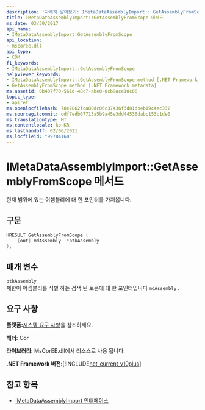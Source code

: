 ```yaml
---
description: '자세히 알아보기: IMetaDataAssemblyImport:: GetAssemblyFromScope 메서드'
title: IMetaDataAssemblyImport::GetAssemblyFromScope 메서드
ms.date: 03/30/2017
api_name:
- IMetaDataAssemblyImport.GetAssemblyFromScope
api_location:
- mscoree.dll
api_type:
- COM
f1_keywords:
- IMetaDataAssemblyImport::GetAssemblyFromScope
helpviewer_keywords:
- IMetaDataAssemblyImport::GetAssemblyFromScope method [.NET Framework metadata]
- GetAssemblyFromScope method [.NET Framework metadata]
ms.assetid: 0b437f70-561d-48c7-abe0-0cb9ace10c08
topic_type:
- apiref
ms.openlocfilehash: 78e2862fca80dc06c37436f3d81db4b19c4ec332
ms.sourcegitcommit: ddf7edb67715a5b9a45e3dd44536dabc153c1de0
ms.translationtype: MT
ms.contentlocale: ko-KR
ms.lasthandoff: 02/06/2021
ms.locfileid: "99784160"
---
```

# <a name="imetadataassemblyimportgetassemblyfromscope-method"></a>IMetaDataAssemblyImport::GetAssemblyFromScope 메서드

현재 범위에 있는 어셈블리에 대 한 포인터를 가져옵니다.  
  
## <a name="syntax"></a>구문  
  
```cpp  
HRESULT GetAssemblyFromScope (  
    [out] mdAssembly  *ptkAssembly  
);  
```  
  
## <a name="parameters"></a>매개 변수  

 `ptkAssembly`  
 제한이 어셈블리를 식별 하는 검색 된 토큰에 대 한 포인터입니다 `mdAssembly` .  
  
## <a name="requirements"></a>요구 사항  

 **플랫폼:**[시스템 요구 사항](../../get-started/system-requirements.md)을 참조하세요.  
  
 **헤더:** Cor  
  
 **라이브러리:** MsCorEE.dll에서 리소스로 사용 됩니다.  
  
 **.NET Framework 버전:**[!INCLUDE[net_current_v10plus](../../../../includes/net-current-v10plus-md.md)]  
  
## <a name="see-also"></a>참고 항목

- [IMetaDataAssemblyImport 인터페이스](imetadataassemblyimport-interface.md)
